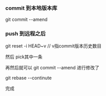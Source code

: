 
### commit 到本地版本库
git commit --amend

### push 到远程之后
git reset -i HEAD~v // v指commit版本历史数目

然后 pick其中一条

再然后就可以 git commit --amend  进行修改了

git rebase --continute 

完成

